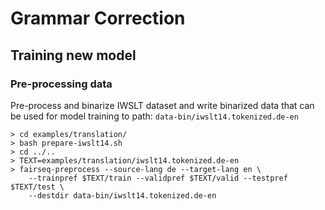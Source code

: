 # Grammar Correction
## Training new model

### Pre-processing data
Pre-process and binarize IWSLT dataset and write binarized data that can be used for model training to path: ```data-bin/iwslt14.tokenized.de-en```

```
> cd examples/translation/
> bash prepare-iwslt14.sh
> cd ../..
> TEXT=examples/translation/iwslt14.tokenized.de-en
> fairseq-preprocess --source-lang de --target-lang en \
    --trainpref $TEXT/train --validpref $TEXT/valid --testpref $TEXT/test \
    --destdir data-bin/iwslt14.tokenized.de-en
```
